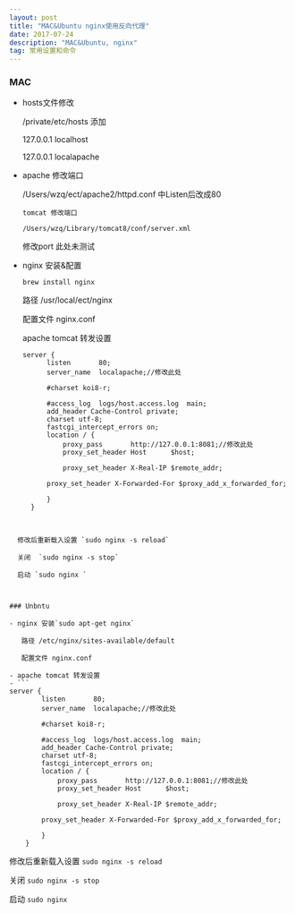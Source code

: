 ```yaml
---
layout: post
title: "MAC&Ubuntu nginx使用反向代理"
date: 2017-07-24
description: "MAC&Ubuntu, nginx"
tag: 常用设置和命令 
--- 
```

### MAC

- hosts文件修改
  
  /private/etc/hosts 添加
  
  127.0.0.1 localhost
  
  127.0.0.1 localapache

- apache 修改端口

    /Users/wzq/ect/apache2/httpd.conf 中Listen后改成80
  
      tomcat 修改端口
    
      /Users/wzq/Library/tomcat8/conf/server.xml
    修改port 此处未测试



- nginx 安装&配置

  
  `brew install nginx`
  
  路径 /usr/local/ect/nginx
  
  配置文件 nginx.conf 
  
  apache tomcat 转发设置
  
  ```
  server {
        listen       80;
        server_name  localapache;//修改此处

        #charset koi8-r;

        #access_log  logs/host.access.log  main;
        add_header Cache-Control private;
        charset utf-8;
        fastcgi_intercept_errors on;
        location / {
            proxy_pass       http://127.0.0.1:8081;//修改此处
            proxy_set_header Host      $host;

            proxy_set_header X-Real-IP $remote_addr;

        proxy_set_header X-Forwarded-For $proxy_add_x_forwarded_for;

        }
    }
```

  
  修改后重新载入设置 `sudo nginx -s reload`
  
  关闭  `sudo nginx -s stop`
  
  启动 `sudo nginx `



### Unbntu

- nginx 安装`sudo apt-get nginx`

   路径 /etc/nginx/sites-available/default   

   配置文件 nginx.conf    

- apache tomcat 转发设置  
- ```
server {
        listen       80;
        server_name  localapache;//修改此处

        #charset koi8-r;

        #access_log  logs/host.access.log  main;
        add_header Cache-Control private;
        charset utf-8;
        fastcgi_intercept_errors on;
        location / {
            proxy_pass       http://127.0.0.1:8081;//修改此处
            proxy_set_header Host      $host;

            proxy_set_header X-Real-IP $remote_addr;

        proxy_set_header X-Forwarded-For $proxy_add_x_forwarded_for;

        }
    }
``` 

修改后重新载入设置 `sudo nginx -s reload  `

关闭  `sudo nginx -s stop ` 

启动 `sudo nginx `











  